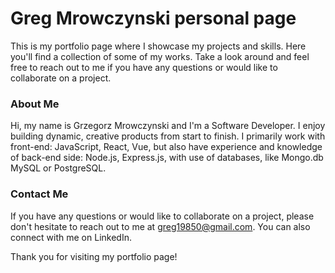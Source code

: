 # Greg Mrowczynski personal page

This is my portfolio page where I showcase my projects and skills. Here you'll
find a collection of some of my works. Take a look around and feel free to reach
out to me if you have any questions or would like to collaborate on a project.

### About Me

Hi, my name is Grzegorz Mrowczynski and I'm a Software Developer. I enjoy
building dynamic, creative products from start to finish. I primarily work with
front-end: JavaScript, React, Vue, but also have experience and knowledge of
back-end side: Node.js, Express.js, with use of databases, like Mongo.db MySQL
or PostgreSQL.

### Contact Me

If you have any questions or would like to collaborate on a project, please
don't hesitate to reach out to me at greg19850@gmail.com. You can also connect
with me on LinkedIn.

Thank you for visiting my portfolio page!
